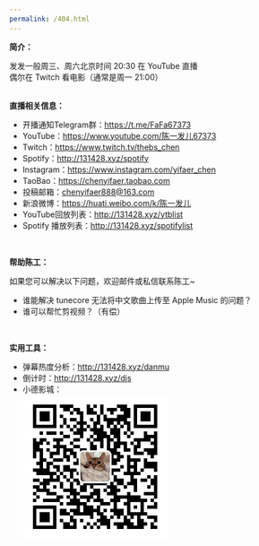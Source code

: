 ```yaml
---
permalink: /404.html
---
```


**简介：**

发发一般周三、周六北京时间 20:30 在 YouTube 直播  
偶尔在 Twitch 看电影（通常是周一 21:00）
<br/><br/>

**直播相关信息：**
- 开播通知Telegram群：<https://t.me/FaFa67373>
- YouTube：<https://www.youtube.com/陈一发儿67373>
- Twitch：<https://www.twitch.tv/thebs_chen>
- Spotify：<http://131428.xyz/spotify>
- Instagram：<https://www.instagram.com/yifaer_chen>
- TaoBao：<https://chenyifaer.taobao.com>
- 投稿邮箱：<chenyifaer888@163.com>
- 新浪微博：<https://huati.weibo.com/k/陈一发儿>
- YouTube回放列表：<http://131428.xyz/ytblist>
- Spotify 播放列表：<http://131428.xyz/spotifylist>
<br/>

**帮助陈工：**

如果您可以解决以下问题，欢迎邮件或私信联系陈工~ 
- 谁能解决 tunecore 无法将中文歌曲上传至 Apple Music 的问题？
- 谁可以帮忙剪视频？（有偿）
<br/>

**实用工具：**
- 弹幕热度分析：<http://131428.xyz/danmu>
- 倒计时：<http://131428.xyz/djs>
- 小德影城：  
![公众号二维码](res/gzhewm.jpg)

